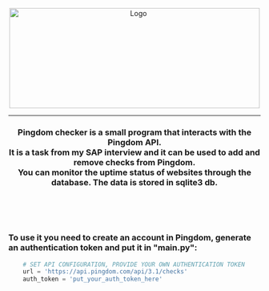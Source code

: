 <p align=center>
<a href="https://www.sap.com">
<img src="https://upload.wikimedia.org/wikipedia/commons/thumb/5/59/SAP_2011_logo.svg/2560px-SAP_2011_logo.svg.png" alt="Logo" width="500" height="200">
</a>
</p>
<hr>
<h3 align="center">Pingdom checker is a small program that interacts with the Pingdom API.<br>
It is a task from my SAP interview and it can be used to add and remove checks from Pingdom.<br>
You can monitor the uptime status of websites through the database. The data is stored in sqlite3 db.
</h3>
<br><br><br>
<h3>To use it you need to create an account in Pingdom, generate an authentication token and put it in "main.py":</h3>

```python
    # SET API CONFIGURATION, PROVIDE YOUR OWN AUTHENTICATION TOKEN
    url = 'https://api.pingdom.com/api/3.1/checks'
    auth_token = 'put_your_auth_token_here'
```

